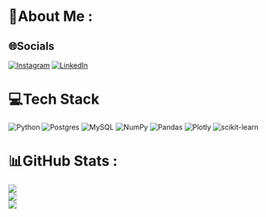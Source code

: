 # 💫About Me :


## 🌐Socials
[![Instagram](https://img.shields.io/badge/Instagram-%23E4405F.svg?logo=Instagram&logoColor=white)](https://instagram.com/gabriel.cincinato) [![LinkedIn](https://img.shields.io/badge/LinkedIn-%230077B5.svg?logo=linkedin&logoColor=white)](https://linkedin.com/in/gabrielcincinato) 

# 💻Tech Stack
![Python](https://img.shields.io/badge/python-3670A0?style=for-the-badge&logo=python&logoColor=ffdd54) ![Postgres](https://img.shields.io/badge/postgres-%23316192.svg?style=for-the-badge&logo=postgresql&logoColor=white) ![MySQL](https://img.shields.io/badge/mysql-%2300f.svg?style=for-the-badge&logo=mysql&logoColor=white) ![NumPy](https://img.shields.io/badge/numpy-%23013243.svg?style=for-the-badge&logo=numpy&logoColor=white) ![Pandas](https://img.shields.io/badge/pandas-%23150458.svg?style=for-the-badge&logo=pandas&logoColor=white) ![Plotly](https://img.shields.io/badge/Plotly-%233F4F75.svg?style=for-the-badge&logo=plotly&logoColor=white) ![scikit-learn](https://img.shields.io/badge/scikit--learn-%23F7931E.svg?style=for-the-badge&logo=scikit-learn&logoColor=white)
# 📊GitHub Stats :
![](https://github-readme-stats.vercel.app/api?username=gabrielcincinato&theme=radical&hide_border=false&include_all_commits=false&count_private=true)<br/>
![](https://github-readme-streak-stats.herokuapp.com/?user=gabrielcincinato&theme=radical&hide_border=false)<br/>
![](https://github-readme-stats.vercel.app/api/top-langs/?username=gabrielcincinato&theme=radical&hide_border=false&include_all_commits=false&count_private=true&layout=compact)
